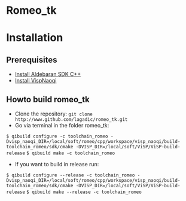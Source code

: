 Romeo_tk
====================

# Installation

## Prerequisites
* [Install Aldebaran SDK C++](http://jokla.me/install-sdk-c-naoqi/)
* [Install VispNaoqi](http://jokla.me/visp_naoqi/)

## Howto build romeo_tk

* Clone the repository: `git clone http://www.github.com/lagadic/romeo_tk.git`
* Go via terminal in the folder romeo_tk:

`$ qibuild configure -c toolchain_romeo -Dvisp_naoqi_DIR=/local/soft/romeo/cpp/workspace/visp_naoqi/build-toolchain_romeo/sdk/cmake -DVISP_DIR=/local/soft/ViSP/ViSP-build-release`
`$ qibuild make -c toolchain_romeo`

* If you want to build in release run:

`$ qibuild configure --release -c toolchain_romeo -Dvisp_naoqi_DIR=/local/soft/romeo/cpp/workspace/visp_naoqi/build-toolchain_romeo/sdk/cmake -DVISP_DIR=/local/soft/ViSP/ViSP-build-release`
`$ qibuild make --release -c toolchain_romeo`
